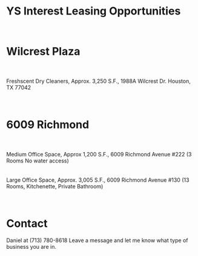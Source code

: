 # YS Interest Leasing Opportunities<br><br>
# Wilcrest Plaza<br><br>
Freshscent Dry Cleaners, Approx. 3,250 S.F., 1988A Wilcrest Dr. Houston, TX 77042<br><br><br>
# 6009 Richmond<br><br>
Medium Office Space, Approx 1,200 S.F., 6009 Richmond Avenue #222 (3 Rooms No water access)<br><br><br> 
Large Office Space, Approx. 3,005 S.F., 6009 Richmond Avenue #130 (13 Rooms, Kitchenette, Private Bathroom)<br><br><br>
# Contact<br>
Daniel at (713) 780-8618
Leave a message and let me know what type of business you are in.